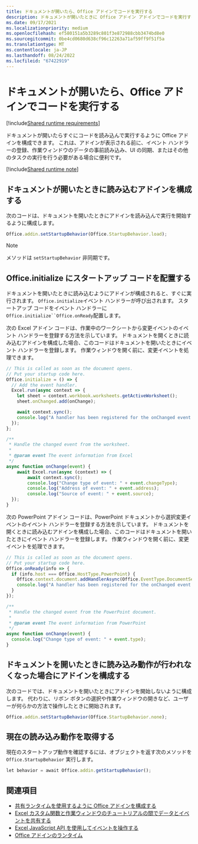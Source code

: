 ```yaml
---
title: ドキュメントが開いたら、Office アドインでコードを実行する
description: ドキュメントが開いたときに Office アドイン アドインでコードを実行する方法について説明します。
ms.date: 09/17/2021
ms.localizationpriority: medium
ms.openlocfilehash: ef580151a5b3289c801f3e872988cbb3474bd8e0
ms.sourcegitcommit: 0be4cd0680d638cf96c12263a71af59ff9f51f5a
ms.translationtype: MT
ms.contentlocale: ja-JP
ms.lasthandoff: 08/24/2022
ms.locfileid: "67422919"
---
```

# <a name="run-code-in-your-office-add-in-when-the-document-opens"></a>ドキュメントが開いたら、Office アドインでコードを実行する

[!include[Shared runtime requirements](../includes/shared-runtime-requirements-note.md)]

ドキュメントが開いたらすぐにコードを読み込んで実行するように Office アドインを構成できます。 これは、アドインが表示される前に、イベント ハンドラーの登録、作業ウィンドウのデータの事前読み込み、UI の同期、またはその他のタスクの実行を行う必要がある場合に便利です。

[!include[Shared runtime note](../includes/note-requires-shared-runtime.md)]

## <a name="configure-your-add-in-to-load-when-the-document-opens"></a>ドキュメントが開いたときに読み込むアドインを構成する

次のコードは、ドキュメントを開いたときにアドインを読み込んで実行を開始するように構成します。

```JavaScript
Office.addin.setStartupBehavior(Office.StartupBehavior.load);
```

> [!NOTE]
> メソッドは `setStartupBehavior` 非同期です。

## <a name="place-startup-code-in-officeinitialize"></a>Office.initialize にスタートアップ コードを配置する

ドキュメントを開いたときに読み込むようにアドインが構成されると、すぐに実行されます。 `Office.initialize`イベント ハンドラーが呼び出されます。 スタートアップ コードをイベント ハンドラーに`Office.initialize``Office.onReady`配置します。

次の Excel アドイン コードは、作業中のワークシートから変更イベントのイベント ハンドラーを登録する方法を示しています。 ドキュメントを開くときに読み込むアドインを構成した場合、このコードはドキュメントを開いたときにイベント ハンドラーを登録します。 作業ウィンドウを開く前に、変更イベントを処理できます。

```JavaScript
// This is called as soon as the document opens.
// Put your startup code here.
Office.initialize = () => {
  // Add the event handler.
  Excel.run(async context => {
    let sheet = context.workbook.worksheets.getActiveWorksheet();
    sheet.onChanged.add(onChange);

    await context.sync();
    console.log("A handler has been registered for the onChanged event.");
  });
};

/**
 * Handle the changed event from the worksheet.
 *
 * @param event The event information from Excel
 */
async function onChange(event) {
    await Excel.run(async (context) => {    
        await context.sync();
        console.log("Change type of event: " + event.changeType);
        console.log("Address of event: " + event.address);
        console.log("Source of event: " + event.source);
  });
}
```

次の PowerPoint アドイン コードは、PowerPoint ドキュメントから選択変更イベントのイベント ハンドラーを登録する方法を示しています。 ドキュメントを開くときに読み込むアドインを構成した場合、このコードはドキュメントを開いたときにイベント ハンドラーを登録します。 作業ウィンドウを開く前に、変更イベントを処理できます。

```JavaScript
// This is called as soon as the document opens.
// Put your startup code here.
Office.onReady(info => {
  if (info.host === Office.HostType.PowerPoint) {
    Office.context.document.addHandlerAsync(Office.EventType.DocumentSelectionChanged, onChange);
    console.log("A handler has been registered for the onChanged event.");
  }
});

/**
 * Handle the changed event from the PowerPoint document.
 *
 * @param event The event information from PowerPoint
 */
async function onChange(event) {
  console.log("Change type of event: " + event.type);
}
```

## <a name="configure-your-add-in-for-no-load-behavior-on-document-open"></a>ドキュメントを開いたときに読み込み動作が行われなくなった場合にアドインを構成する

次のコードでは、ドキュメントを開いたときにアドインを開始しないように構成します。 代わりに、リボン ボタンの選択や作業ウィンドウの開きなど、ユーザーが何らかの方法で操作したときに開始されます。

```JavaScript
Office.addin.setStartupBehavior(Office.StartupBehavior.none);
```

## <a name="get-the-current-load-behavior"></a>現在の読み込み動作を取得する

現在のスタートアップ動作を確認するには、オブジェクトを返す次のメソッドを `Office.StartupBehavior` 実行します。

```JavaScript
let behavior = await Office.addin.getStartupBehavior();
```

## <a name="see-also"></a>関連項目

- [共有ランタイムを使用するように Office アドインを構成する](configure-your-add-in-to-use-a-shared-runtime.md)
- [Excel カスタム関数と作業ウィンドウのチュートリアルの間でデータとイベントを共有する](../tutorials/share-data-and-events-between-custom-functions-and-the-task-pane-tutorial.md)
- [Excel JavaScript API を使用してイベントを操作する](../excel/excel-add-ins-events.md)
- [Office アドインのランタイム](../testing/runtimes.md)
